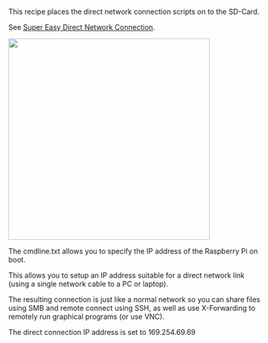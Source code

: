 This recipe places the direct network connection scripts on to the SD-Card.<p>  See <a href="http://pihw.wordpress.com/guides/direct-network-connection/super-easy-direct-network-connection/">Super Easy Direct Network Connection</a>.  <p><img src="IMG_SRC/directconnection.png" width=400 /> <p>The cmdline.txt allows you to specify the IP address of the Raspberry Pi on boot.<p>This allows you to setup an IP address suitable for a direct network link (using a single network cable to a PC or laptop).<p>The resulting connection is just like a normal network so you can share files using SMB and remote connect using SSH, as well as use X-Forwarding to remotely run graphical programs (or use VNC).<p><p>The direct connection IP address is set to 169.254.69.69<p>